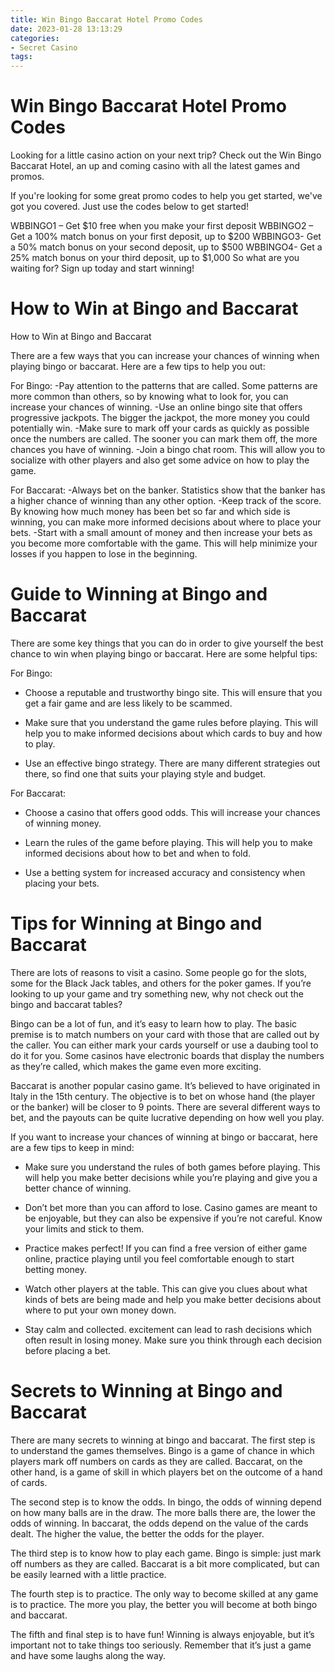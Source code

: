 ```yaml
---
title: Win Bingo Baccarat Hotel Promo Codes 
date: 2023-01-28 13:13:29
categories:
- Secret Casino
tags:
---
```



#  Win Bingo Baccarat Hotel Promo Codes 

Looking for a little casino action on your next trip? Check out the Win Bingo Baccarat Hotel, an up and coming casino with all the latest games and promos.

If you're looking for some great promo codes to help you get started, we've got you covered. Just use the codes below to get started!

WBBINGO1 – Get $10 free when you make your first deposit
WBBINGO2 – Get a 100% match bonus on your first deposit, up to $200 
WBBINGO3- Get a 50% match bonus on your second deposit, up to $500 
WBBINGO4- Get a 25% match bonus on your third deposit, up to $1,000 
So what are you waiting for? Sign up today and start winning!

#  How to Win at Bingo and Baccarat 

How to Win at Bingo and Baccarat

There are a few ways that you can increase your chances of winning when playing bingo or baccarat. Here are a few tips to help you out:

For Bingo: 
-Pay attention to the patterns that are called. Some patterns are more common than others, so by knowing what to look for, you can increase your chances of winning. 
-Use an online bingo site that offers progressive jackpots. The bigger the jackpot, the more money you could potentially win. 
-Make sure to mark off your cards as quickly as possible once the numbers are called. The sooner you can mark them off, the more chances you have of winning. 
-Join a bingo chat room. This will allow you to socialize with other players and also get some advice on how to play the game. 

For Baccarat: 
-Always bet on the banker. Statistics show that the banker has a higher chance of winning than any other option. 
-Keep track of the score. By knowing how much money has been bet so far and which side is winning, you can make more informed decisions about where to place your bets. 
-Start with a small amount of money and then increase your bets as you become more comfortable with the game. This will help minimize your losses if you happen to lose in the beginning.

#  Guide to Winning at Bingo and Baccarat 

There are some key things that you can do in order to give yourself the best chance to win when playing bingo or baccarat. Here are some helpful tips:

For Bingo:

- Choose a reputable and trustworthy bingo site. This will ensure that you get a fair game and are less likely to be scammed.

- Make sure that you understand the game rules before playing. This will help you to make informed decisions about which cards to buy and how to play.

- Use an effective bingo strategy. There are many different strategies out there, so find one that suits your playing style and budget.

For Baccarat:

- Choose a casino that offers good odds. This will increase your chances of winning money.

- Learn the rules of the game before playing. This will help you to make informed decisions about how to bet and when to fold.

- Use a betting system for increased accuracy and consistency when placing your bets.

#  Tips for Winning at Bingo and Baccarat 

There are lots of reasons to visit a casino. Some people go for the slots, some for the Black Jack tables, and others for the poker games. If you’re looking to up your game and try something new, why not check out the bingo and baccarat tables?

Bingo can be a lot of fun, and it’s easy to learn how to play. The basic premise is to match numbers on your card with those that are called out by the caller. You can either mark your cards yourself or use a daubing tool to do it for you. Some casinos have electronic boards that display the numbers as they’re called, which makes the game even more exciting.

Baccarat is another popular casino game. It’s believed to have originated in Italy in the 15th century. The objective is to bet on whose hand (the player or the banker) will be closer to 9 points. There are several different ways to bet, and the payouts can be quite lucrative depending on how well you play.

If you want to increase your chances of winning at bingo or baccarat, here are a few tips to keep in mind:

- Make sure you understand the rules of both games before playing. This will help you make better decisions while you’re playing and give you a better chance of winning.

- Don’t bet more than you can afford to lose. Casino games are meant to be enjoyable, but they can also be expensive if you’re not careful. Know your limits and stick to them.

- Practice makes perfect! If you can find a free version of either game online, practice playing until you feel comfortable enough to start betting money.

- Watch other players at the table. This can give you clues about what kinds of bets are being made and help you make better decisions about where to put your own money down.

- Stay calm and collected. excitement can lead to rash decisions which often result in losing money. Make sure you think through each decision before placing a bet.

#  Secrets to Winning at Bingo and Baccarat

There are many secrets to winning at bingo and baccarat. The first step is to understand the games themselves. Bingo is a game of chance in which players mark off numbers on cards as they are called. Baccarat, on the other hand, is a game of skill in which players bet on the outcome of a hand of cards.

The second step is to know the odds. In bingo, the odds of winning depend on how many balls are in the draw. The more balls there are, the lower the odds of winning. In baccarat, the odds depend on the value of the cards dealt. The higher the value, the better the odds for the player.

The third step is to know how to play each game. Bingo is simple: just mark off numbers as they are called. Baccarat is a bit more complicated, but can be easily learned with a little practice.

The fourth step is to practice. The only way to become skilled at any game is to practice. The more you play, the better you will become at both bingo and baccarat.

The fifth and final step is to have fun! Winning is always enjoyable, but it’s important not to take things too seriously. Remember that it’s just a game and have some laughs along the way.
